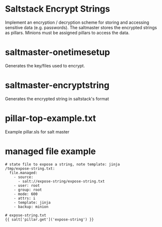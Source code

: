 # Saltstack Encrypt Strings
Implement an encryption / decryption scheme for storing and accessing sensitive data (e.g. passwords). The saltmaster stores the encrypted strings as pillars. Minions must be assigned pillars to access the data.

# saltmaster-onetimesetup
Generates the key/files used to encrypt.

# saltmaster-encryptstring
Generates the encrypted string in saltstack's format

# pillar-top-example.txt
Example pillar.sls for salt master

# managed file example
```
# state file to expose a string, note template: jinja
/tmp/expose-string.txt:
  file.managed:
    - source:
      - salt://expose-string/expose-string.txt
    - user: root
    - group: root
    - mode: 600
    - attrs: i
    - template: jinja
    - backup: minion

# expose-string.txt
{{ salt['pillar.get']('expose-string') }}
```
